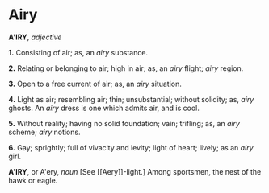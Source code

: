 # Airy

**A'IRY**, _adjective_

**1.** Consisting of air; as, an _airy_ substance.

**2.** Relating or belonging to air; high in air; as, an _airy_ flight; _airy_ region.

**3.** Open to a free current of air; as, an _airy_ situation.

**4.** Light as air; resembling air; thin; unsubstantial; without solidity; as, _airy_ ghosts. An _airy_ dress is one which admits air, and is cool.

**5.** Without reality; having no solid foundation; vain; trifling; as, an _airy_ scheme; _airy_ notions.

**6.** Gay; sprightly; full of vivacity and levity; light of heart; lively; as an _airy_ girl.

**A'IRY**, or A'ery, _noun_ \[See [[Aery]]-light.\] Among sportsmen, the nest of the hawk or eagle.